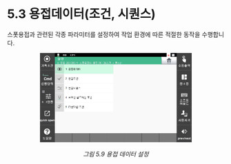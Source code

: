 ﻿# 5.3 용접데이터(조건, 시퀀스)

스폿용접과 관련된 각종 파라미터를 설정하여 작업 환경에 따른 적절한 동작을 수행합니다.



<p align=center>
<img src="../../_assets/image (59).png" width="70%"></img>
<em><p align="center">그림 5.9 용접 데이터 설정</p></em>
</p>
